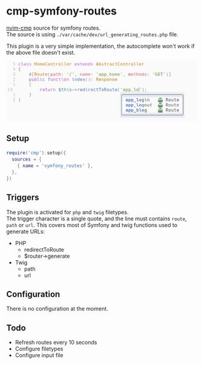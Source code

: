 # cmp-symfony-routes

[nvim-cmp](https://github.com/hrsh7th/nvim-cmp) source for symfony routes.  
The source is using `./var/cache/dev/url_generating_routes.php` file.

This plugin is a very simple implementation, the autocomplete won't work
if the above file doesn't exist.

![Autocomplete](./docs/autocomplete.png)

## Setup

```lua
require('cmp').setup({
  sources = {
    { name = 'symfony_routes' },
  },
})
```

## Triggers

The plugin is activated for `php` and `twig` filetypes.  
The trigger character is a single quote, and the line must contains
`route`, `path` or `url`. This covers most of Symfony and twig
functions used to generate URLs:
- PHP
  - redirectToRoute
  - $router->generate
- Twig
  - path
  - url

## Configuration

There is no configuration at the moment.

## Todo

- Refresh routes every 10 seconds
- Configure filetypes
- Configure input file
